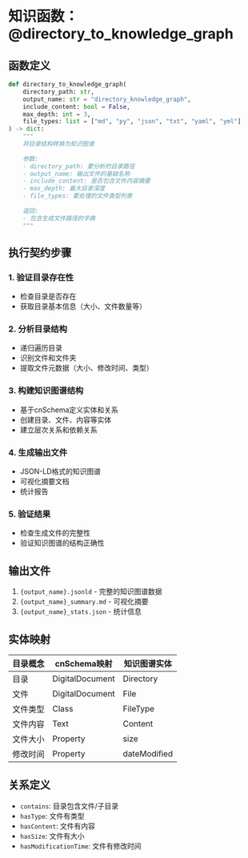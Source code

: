 # 知识函数：@directory_to_knowledge_graph

## 函数定义

```python
def directory_to_knowledge_graph(
    directory_path: str,
    output_name: str = "directory_knowledge_graph",
    include_content: bool = False,
    max_depth: int = 3,
    file_types: list = ["md", "py", "json", "txt", "yaml", "yml"]
) -> dict:
    """
    将目录结构转换为知识图谱
    
    参数:
    - directory_path: 要分析的目录路径
    - output_name: 输出文件的基础名称
    - include_content: 是否包含文件内容摘要
    - max_depth: 最大目录深度
    - file_types: 要处理的文件类型列表
    
    返回:
    - 包含生成文件路径的字典
    """
```

## 执行契约步骤

### 1. 验证目录存在性
- 检查目录是否存在
- 获取目录基本信息（大小、文件数量等）

### 2. 分析目录结构
- 递归遍历目录
- 识别文件和文件夹
- 提取文件元数据（大小、修改时间、类型）

### 3. 构建知识图谱结构
- 基于cnSchema定义实体和关系
- 创建目录、文件、内容等实体
- 建立层次关系和依赖关系

### 4. 生成输出文件
- JSON-LD格式的知识图谱
- 可视化摘要文档
- 统计报告

### 5. 验证结果
- 检查生成文件的完整性
- 验证知识图谱的结构正确性

## 输出文件

1. `{output_name}.jsonld` - 完整的知识图谱数据
2. `{output_name}_summary.md` - 可视化摘要
3. `{output_name}_stats.json` - 统计信息

## 实体映射

| 目录概念 | cnSchema映射 | 知识图谱实体 |
|---------|-------------|-------------|
| 目录 | DigitalDocument | Directory |
| 文件 | DigitalDocument | File |
| 文件类型 | Class | FileType |
| 文件内容 | Text | Content |
| 文件大小 | Property | size |
| 修改时间 | Property | dateModified |

## 关系定义

- `contains`: 目录包含文件/子目录
- `hasType`: 文件有类型
- `hasContent`: 文件有内容
- `hasSize`: 文件有大小
- `hasModificationTime`: 文件有修改时间